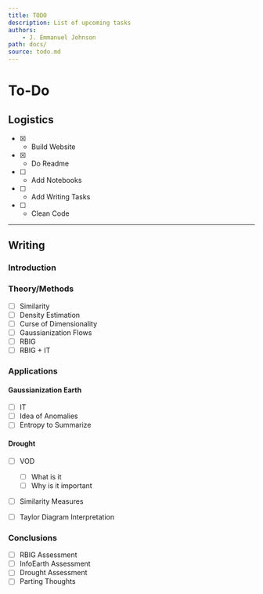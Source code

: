```yaml
---
title: TODO
description: List of upcoming tasks
authors:
    - J. Emmanuel Johnson
path: docs/
source: todo.md
---
```

# To-Do

## Logistics

* [X] - Build Website
* [X] - Do Readme
* [ ] - Add Notebooks
* [ ] - Add Writing Tasks
* [ ] - Clean Code

---

## Writing

### Introduction


### Theory/Methods

* [ ] Similarity
* [ ] Density Estimation
* [ ] Curse of Dimensionality
* [ ] Gaussianization Flows
* [ ] RBIG
* [ ] RBIG + IT

### Applications

#### Gaussianization Earth

* [ ] IT
* [ ] Idea of Anomalies
* [ ] Entropy to Summarize

#### Drought

* [ ] VOD
  * [ ] What is it
  * [ ] Why is it important
* [ ] Similarity Measures
* [ ] Taylor Diagram Interpretation


### Conclusions

* [ ] RBIG Assessment
* [ ] InfoEarth Assessment
* [ ] Drought Assessment
* [ ] Parting Thoughts